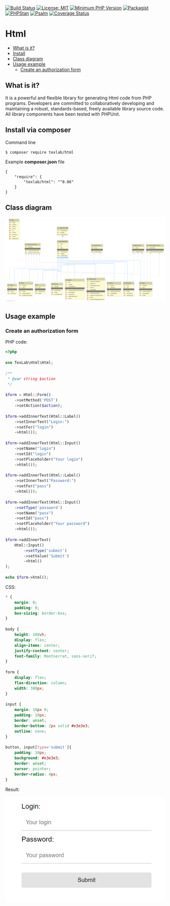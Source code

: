 [![Build Status](https://travis-ci.com/andy-aa/html.svg?branch=master)](https://travis-ci.com/andy-aa/html)
[![License: MIT](https://img.shields.io/badge/License-MIT-brightgreen.svg?style=flat-square)](https://opensource.org/licenses/MIT)
[![Minimum PHP Version](https://img.shields.io/badge/php-%3E%3D%207.1-8892BF.svg?style=flat-square)](https://php.net/)
[![Packagist](https://img.shields.io/packagist/vpre/texlab/html.svg?style=flat-square)](https://packagist.org/packages/texlab/html)
[![PHPStan](https://img.shields.io/badge/PHPStan-level%208-brightgreen.svg?style=flat-square)](https://phpstan.org/)
[![Psalm](https://img.shields.io/badge/Psalm-Level%20Max-brightgreen.svg?style=flat-square)](https://psalm.dev/) 
[![Coverage Status](https://img.shields.io/coveralls/github/andy-aa/html/master.svg?style=flat-square)](https://coveralls.io/github/andy-aa/html?branch=master)
# Html
- [What is it?](#what-is-it)
- [Install](#install-via-composer)
- [Class diagram](#class-diagram)
- [Usage example](#usage-example)
    - [Create an authorization form](#create-an-authorization-form)

## What is it?

  It is a powerful and flexible library for generating Html code from PHP programs.
  Developers are committed to collaboratively developing and maintaining a robust, standards-based, freely available library
  source code. All library components have been tested with PHPUnit.
  
## Install via composer

Command line
```
$ composer require texlab/html
```
Example **composer.json** file
```
{
    "require": {
        "texlab/html": "^0.06"
    }
}
```

## Class diagram
![Class diagram](https://github.com/Dzmitry2020/images/raw/master/TexLab/Html/html_class_diagramm.png "Class diagram TexLab\HTML")

## Usage example

### Create an authorization form
PHP code:

```php
<?php

use TexLab\Html\Html;

/**
 * @var string $action
 */

$form = Html::Form()
    ->setMethod('POST')
    ->setAction($action);

$form->addInnerText(Html::Label()
    ->setInnerText("Login:")
    ->setFor("login")
    ->html());

$form->addInnerText(Html::Input()
    ->setName("login")
    ->setId("login")
    ->setPlaceholder("Your login")
    ->html());

$form->addInnerText(Html::Label()
    ->setInnerText("Password:")
    ->setFor("pass")
    ->html());

$form->addInnerText(Html::Input()
    ->setType('password')
    ->setName("pass")
    ->setId("pass")
    ->setPlaceholder("Your password")
    ->html());

$form->addInnerText(
    Html::Input()
        ->setType('submit')
        ->setValue('Submit')
        ->html()
);

echo $form->html();
```
CSS:
```css
* {
    margin: 0;
    padding: 0;
    box-sizing: border-box;
}

body {
    height: 100vh;
    display: flex;
    align-items: center;
    justify-content: center;
    font-family: Montserrat, sans-serif;
}

form {
    display: flex;
    flex-direction: column;
    width: 300px;
}

input {
    margin: 10px 0;
    padding: 10px;
    border: unset;
    border-bottom: 2px solid #e3e3e3;
    outline: none;
}

button, input[type='submit']{
    padding: 10px;
    background: #e3e3e3;
    border: unset;
    cursor: pointer;
    border-radius: 4px;
}
```

Result:

![Authorization form](https://github.com/Dzmitry2020/images/raw/master/TexLab/Html/authorization_form.png "Example of authorization form")